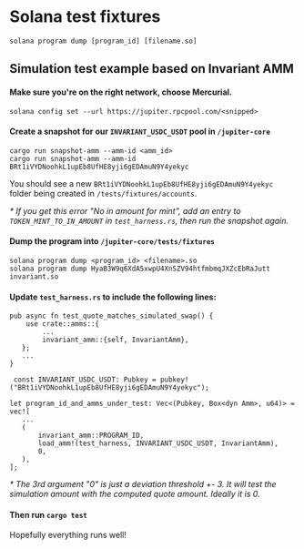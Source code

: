 # Solana test fixtures

```
solana program dump [program_id] [filename.so]
```

## Simulation test example based on Invariant AMM

#### Make sure you're on the right network, choose Mercurial.
```
solana config set --url https://jupiter.rpcpool.com/<snipped>
```

#### Create a snapshot for our `INVARIANT_USDC_USDT` pool in `/jupiter-core`
```
cargo run snapshot-amm --amm-id <amm_id>
cargo run snapshot-amm --amm-id BRt1iVYDNoohkL1upEb8UfHE8yji6gEDAmuN9Y4yekyc
```
You should see a new `BRt1iVYDNoohkL1upEb8UfHE8yji6gEDAmuN9Y4yekyc` folder being created in `/tests/fixtures/accounts`.

_* If you get this error "No in amount for mint", add an entry to `TOKEN_MINT_TO_IN_AMOUNT` in `test_harness.rs`, then run the snapshot again._

#### Dump the program into `/jupiter-core/tests/fixtures`
```
solana program dump <program_id> <filename>.so
solana program dump HyaB3W9q6XdA5xwpU4XnSZV94htfmbmqJXZcEbRaJutt invariant.so
```

#### Update `test_harness.rs` to include the following lines:
```
pub async fn test_quote_matches_simulated_swap() {
    use crate::amms::{
    	...
        invariant_amm::{self, InvariantAmm},
   };
   ...
}
```

```
 const INVARIANT_USDC_USDT: Pubkey = pubkey!("BRt1iVYDNoohkL1upEb8UfHE8yji6gEDAmuN9Y4yekyc");
 ```

 ```
 let program_id_and_amms_under_test: Vec<(Pubkey, Box<dyn Amm>, u64)> = vec![
 	...
	(
	    invariant_amm::PROGRAM_ID,
	    load_amm!(test_harness, INVARIANT_USDC_USDT, InvariantAmm),
	    0,
	),
];
 ```
 _* The 3rd argument "0" is just a deviation threshold +- 3. It will test the simulation amount with the computed quote amount. Ideally it is 0._

#### Then run `cargo test`

Hopefully everything runs well!

